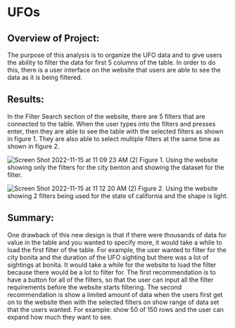 # UFOs
## Overview of Project: 
The purpose of this analysis is to organize the UFO data and to give users the ability to filter the data for first 5 columns of the table. In order to do this, there is a user interface on the website that users are able to see the data as it is being filtered. 

## Results: 
In the Filter Search section of the website, there are 5 filters that are connected to the table. When the user types into the filters and presses enter, then they are able to see the table with the selected filters as shown in figure 1. They are also able to select multiple filters at the same time as shown in figure 2. 

![Screen Shot 2022-11-15 at 11 09 23 AM (2)](https://user-images.githubusercontent.com/110945895/201969191-f1e7077b-1417-497c-8eca-9987ce85b52e.png)
Figure 1. Using the website showing only the filters for the city benton and showing the dataset for the filter.

![Screen Shot 2022-11-15 at 11 12 20 AM (2)](https://user-images.githubusercontent.com/110945895/201969753-5181e052-8d45-4967-9a2f-41066d06ba82.png)
Figure 2. Using the website showing 2 filters being used for the state of california and the shape is light. 

## Summary: 
One drawback of this new design is that if there were thousands of data for value in the table and you wanted to specify more, it would take a while to load the first filter of the table. For example, the user wanted to filter for the city bonita and the duration of the UFO sighting but there was a lot of sightings at bonita. It would take a while for the website to load the filter because there would be a lot to filter for. The first recommendation is to have a button for all of the filters, so that the user can input all the filter requirements before the website starts filtering. The second recommendation is show a limited amount of data when the users first get on to the website then with the selected filters on show range of data set that the users wanted. For example: show 50 of 150 rows and the user can expand how much they want to see. 
